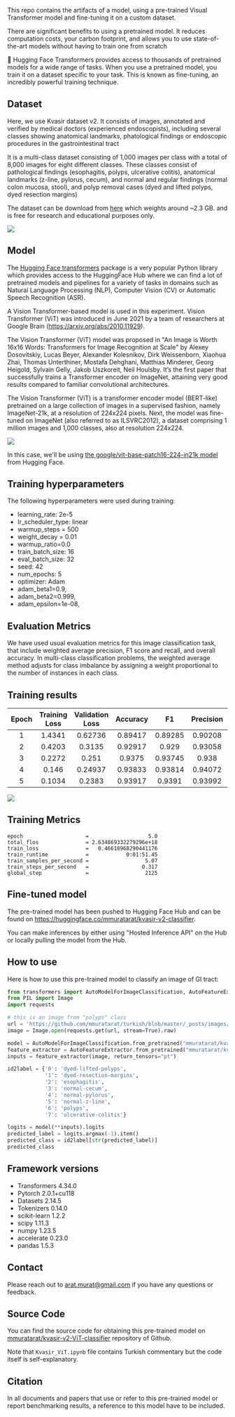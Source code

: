 This repo contains the artifacts of a model, using a pre-trained Visual Transformer model and fine-tuning it on a custom dataset.

There are significant benefits to using a pretrained model. It reduces computation costs, your carbon footprint, and allows you to use state-of-the-art models without having to train one from scratch

 🤗 Hugging Face Transformers provides access to thousands of pretrained models for a wide range of tasks. When you use a pretrained model, you train it on a dataset specific to your task. This is known as fine-tuning, an incredibly powerful training technique.

## Dataset

Here, we use Kvasir dataset v2. It consists of images, annotated and verified by medical doctors (experienced endoscopists), including several classes showing anatomical landmarks, phatological findings or endoscopic procedures in the gastrointestinal tract

It is a multi-class dataset consisting of 1,000 images per class with a total of 8,000 images for eight different classes. These classes consist of pathological findings (esophagitis, polyps, ulcerative colitis), anatomical landmarks (z-line, pylorus, cecum), and normal and regular findings (normal colon mucosa, stool), and polyp removal cases (dyed and lifted polyps, dyed resection margins)

The dataset can be download from [here](https://datasets.simula.no/kvasir/) which weights around ~2.3 GB. and is free for research and educational purposes only. 

![](https://github.com/mmuratarat/turkish/blob/master/_posts/images/kvasir_v2_examples.png?raw=true)

## Model

The [Hugging Face transformers](https://huggingface.co/docs/transformers/index) package is a very popular Python library which provides access to the HuggingFace Hub where we can find a lot of pretrained models and pipelines for a variety of tasks in domains such as Natural Language Processing (NLP), Computer Vision (CV) or Automatic Speech Recognition (ASR).

A Vision Transformer-based model is used in this experiment. Vision Transformer (ViT) was introduced in June 2021 by a team of researchers at Google Brain (https://arxiv.org/abs/2010.11929). 

The Vision Transformer (ViT) model was proposed in "An Image is Worth 16x16 Words: Transformers for Image Recognition at Scale" by Alexey Dosovitskiy, Lucas Beyer, Alexander Kolesnikov, Dirk Weissenborn, Xiaohua Zhai, Thomas Unterthiner, Mostafa Dehghani, Matthias Minderer, Georg Heigold, Sylvain Gelly, Jakob Uszkoreit, Neil Houlsby. It’s the first paper that successfully trains a Transformer encoder on ImageNet, attaining very good results compared to familiar convolutional architectures.

The Vision Transformer (ViT) is a transformer encoder model (BERT-like) pretrained on a large collection of images in a supervised fashion, namely ImageNet-21k, at a resolution of 224x224 pixels. Next, the model was fine-tuned on ImageNet (also referred to as ILSVRC2012), a dataset comprising 1 million images and 1,000 classes, also at resolution 224x224.

![](https://github.com/mmuratarat/turkish/blob/master/_posts/images/vit_architecture.jpg?raw=true)

In this case, we'll be using [the google/vit-base-patch16-224-in21k model](https://huggingface.co/google/vit-base-patch16-224-in21k) from Hugging Face.

## Training hyperparameters

The following hyperparameters were used during training:

* learning_rate: 2e-5
* lr_scheduler_type: linear
* warmup_steps = 500
* weight_decay = 0.01
* warmup_ratio=0.0
* train_batch_size: 16
* eval_batch_size: 32
* seed: 42
* num_epochs: 5
* optimizer: Adam
* adam_beta1=0.9,
* adam_beta2=0.999,
* adam_epsilon=1e-08,

## Evaluation Metrics

We have used usual evaluation metrics for this image classification task, that include weighted average precision, F1 score and recall, and overall accuracy. In multi-class classification problems, the weighted average method adjusts for class imbalance by assigning a weight proportional to the number of instances in each class.

## Training results

| **Epoch**     | **Training Loss**     | **Validation Loss**     | **Accuracy**     |  **F1**     | **Precision**     | **Recall**     |
|:---------:    |:-----------------:    |:-------------------:    |:------------:    |:-------:    |:-------------:    |:----------:    |
|     1         |       1.4341          |       0.62736           |    0.89417       | 0.89285     |    0.90208        |   0.89417      |
|     2         |       0.4203          |        0.3135           |    0.92917       |  0.929      |    0.93058        |   0.92917      |
|     3         |       0.2272          |        0.251            |    0.9375        | 0.93745     |     0.938         |   0.9375       |
|     4         |       0.146           |       0.24937           |    0.93833       | 0.93814     |    0.94072        |   0.93833      |
|     5         |       0.1034          |        0.2383           |    0.93917       |  0.9391     |    0.93992        |   0.93917      |

![](https://github.com/mmuratarat/turkish/blob/master/_posts/images/kvasir_vit_model_progress.png?raw=true)

## Training Metrics

    epoch                    =                   5.0
    total_flos               = 2.634869332279296e+18
    train_loss               =   0.46618968290441176
    train_runtime            =            0:01:51.45
    train_samples_per_second =                  5.07
    train_steps_per_second   =                 0.317
    global_step              =                  2125

## Fine-tuned model

The pre-trained model has been pushed to Hugging Face Hub and can be found on https://huggingface.co/mmuratarat/kvasir-v2-classifier.

You can make inferences by either using "Hosted Inference API" on the Hub or locally pulling the model from the Hub.

## How to use

Here is how to use this pre-trained model to classify an image of GI tract:

```python
from transformers import AutoModelForImageClassification, AutoFeatureExtractor
from PIL import Image
import requests

# this is an image from "polyps" class
url = 'https://github.com/mmuratarat/turkish/blob/master/_posts/images/example_polyps_image.jpg?raw=true'
image = Image.open(requests.get(url, stream=True).raw)

model = AutoModelForImageClassification.from_pretrained("mmuratarat/kvasir-v2-classifier")
feature_extractor = AutoFeatureExtractor.from_pretrained("mmuratarat/kvasir-v2-classifier")
inputs = feature_extractor(image, return_tensors="pt")

id2label = {'0': 'dyed-lifted-polyps', 
            '1': 'dyed-resection-margins', 
            '2': 'esophagitis', 
            '3': 'normal-cecum', 
            '4': 'normal-pylorus', 
            '5': 'normal-z-line', 
            '6': 'polyps', 
            '7': 'ulcerative-colitis'}

logits = model(**inputs).logits
predicted_label = logits.argmax(-1).item()
predicted_class = id2label[str(predicted_label)]
predicted_class
```

## Framework versions

* Transformers 4.34.0
* Pytorch 2.0.1+cu118
* Datasets 2.14.5
* Tokenizers 0.14.0
* scikit-learn 1.2.2
* scipy 1.11.3
* numpy 1.23.5
* accelerate 0.23.0
* pandas 1.5.3

## Contact

Please reach out to arat.murat@gmail.com if you have any questions or feedback.

## Source Code

You can find the source code for obtaining this pre-trained model on [mmuratarat/kvasir-v2-ViT-classifier]( https://github.com/mmuratarat/kvasir-v2-ViT-classifier) repository of Github.

Note that `Kvasir_ViT.ipynb` file contains Turkish commentary but the code itself is self-explanatory.

## Citation

In all documents and papers that use or refer to this pre-trained model or report benchmarking results, a reference to this model have to be included.
